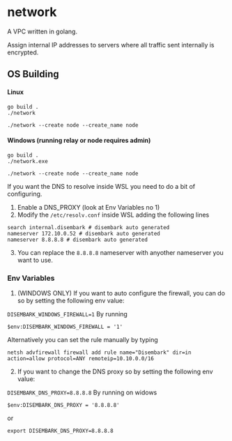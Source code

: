 # network

A VPC written in golang.

Assign internal IP addresses to servers where all traffic sent internally is encrypted.

## OS Building

#### Linux
```
go build .
./network 
```

```
./network --create node --create_name node
```

#### Windows (running relay or node requires admin)
```
go build .
./network.exe
```

```
./network --create node --create_name node
```

If you want the DNS to resolve inside WSL you need to do a bit of configuring.
1. Enable a DNS_PROXY (look at Env Variables no 1)
2. Modify the `/etc/resolv.conf` inside WSL adding the following lines
```
search internal.disembark # disembark auto generated
nameserver 172.10.0.52 # disembark auto generated
nameserver 8.8.8.8 # disembark auto generated
```
3. You can replace the `8.8.8.8` nameserver with anyother nameserver you want to use.

### Env Variables

1. (WINDOWS ONLY) If you want to auto configure the firewall, you can do so by setting the following env value:

`DISEMBARK_WINDOWS_FIREWALL=1`
By running
```
$env:DISEMBARK_WINDOWS_FIREWALL = '1'
```

Alternatively you can set the rule manually by typing
```
netsh advfirewall firewall add rule name="Disembark" dir=in action=allow protocol=ANY remoteip=10.10.0.0/16
```

2. If you want to change the DNS proxy so by setting the following env value:

`DISEMBARK_DNS_PROXY=8.8.8.8`
By running on widows
```
$env:DISEMBARK_DNS_PROXY = '8.8.8.8'
```

or 


```
export DISEMBARK_DNS_PROXY=8.8.8.8
```
